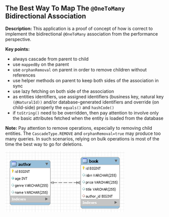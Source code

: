 
## The Best Way To Map The `@OneToMany` Bidirectional Association

**Description:** This application is a proof of concept of how is correct to implement the bidirectional `@OneToMany` association from the performance perspective.

**Key points:**

- always cascade from parent to child
- use `mappedBy` on the parent
- use `orphanRemoval` on parent in order to remove children without references
- use helper methods on parent to keep both sides of the association in sync
- use lazy fetching on both side of the association
- as entities identifiers, use assigned identifiers (business key, natural key `(@NaturalId))` and/or database-generated identifiers and override (on child-side) properly the `equals()` and `hashCode()`
- if `toString()` need to be overridden, then pay attention to involve only the basic attributes fetched when the entity is loaded from the database

**Note:** Pay attention to remove operations, especially to removing child entities. The `CascadeType.REMOVE` and `orphanRemoval=true` may produce too many queries. In such scenarios, relying on bulk operations is most of the time the best way to go for deletions.

![](OneToMany.png)

